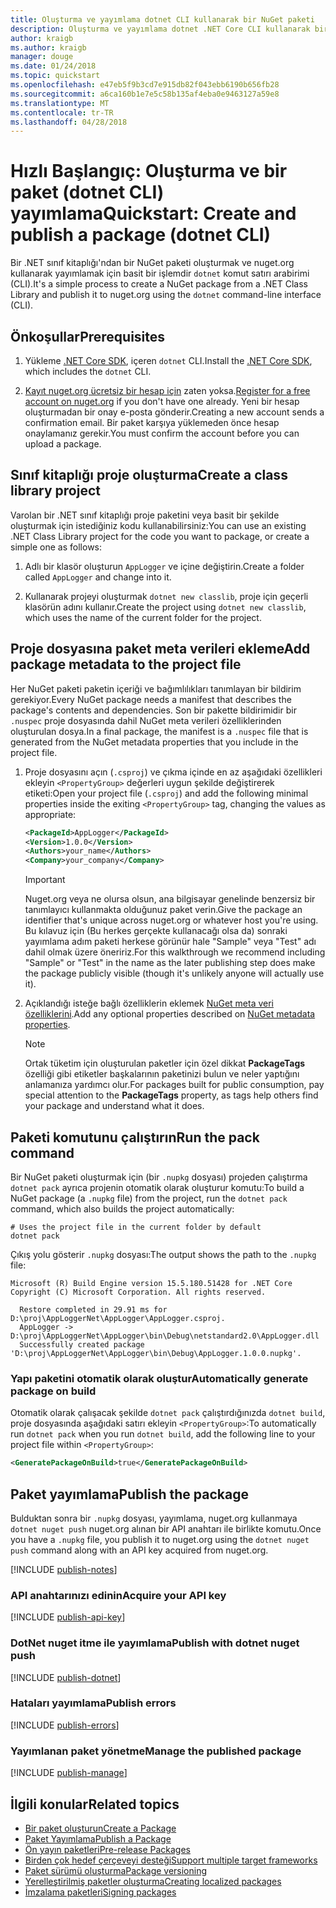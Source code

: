 ```yaml
---
title: Oluşturma ve yayımlama dotnet CLI kullanarak bir NuGet paketi
description: Oluşturma ve yayımlama dotnet .NET Core CLI kullanarak bir NuGet paketi bir gözden geçirme Öğreticisi.
author: kraigb
ms.author: kraigb
manager: douge
ms.date: 01/24/2018
ms.topic: quickstart
ms.openlocfilehash: e47eb5f9b3cd7e915db82f043ebb6190b656fb28
ms.sourcegitcommit: a6ca160b1e7e5c58b135af4eba0e9463127a59e8
ms.translationtype: MT
ms.contentlocale: tr-TR
ms.lasthandoff: 04/28/2018
---
```

# <a name="quickstart-create-and-publish-a-package-dotnet-cli"></a><span data-ttu-id="367a1-103">Hızlı Başlangıç: Oluşturma ve bir paket (dotnet CLI) yayımlama</span><span class="sxs-lookup"><span data-stu-id="367a1-103">Quickstart: Create and publish a package (dotnet CLI)</span></span>

<span data-ttu-id="367a1-104">Bir .NET sınıf kitaplığı'ndan bir NuGet paketi oluşturmak ve nuget.org kullanarak yayımlamak için basit bir işlemdir `dotnet` komut satırı arabirimi (CLI).</span><span class="sxs-lookup"><span data-stu-id="367a1-104">It's a simple process to create a NuGet package from a .NET Class Library and publish it to nuget.org using the `dotnet` command-line interface (CLI).</span></span>

## <a name="prerequisites"></a><span data-ttu-id="367a1-105">Önkoşullar</span><span class="sxs-lookup"><span data-stu-id="367a1-105">Prerequisites</span></span>

1. <span data-ttu-id="367a1-106">Yükleme [.NET Core SDK](https://www.microsoft.com/net/download/), içeren `dotnet` CLI.</span><span class="sxs-lookup"><span data-stu-id="367a1-106">Install the [.NET Core SDK](https://www.microsoft.com/net/download/), which includes the `dotnet` CLI.</span></span>

1. <span data-ttu-id="367a1-107">[Kayıt nuget.org ücretsiz bir hesap için](https://www.nuget.org/users/account/LogOn?returnUrl=%2F) zaten yoksa.</span><span class="sxs-lookup"><span data-stu-id="367a1-107">[Register for a free account on nuget.org](https://www.nuget.org/users/account/LogOn?returnUrl=%2F) if you don't have one already.</span></span> <span data-ttu-id="367a1-108">Yeni bir hesap oluşturmadan bir onay e-posta gönderir.</span><span class="sxs-lookup"><span data-stu-id="367a1-108">Creating a new account sends a confirmation email.</span></span> <span data-ttu-id="367a1-109">Bir paket karşıya yüklemeden önce hesap onaylamanız gerekir.</span><span class="sxs-lookup"><span data-stu-id="367a1-109">You must confirm the account before you can upload a package.</span></span>

## <a name="create-a-class-library-project"></a><span data-ttu-id="367a1-110">Sınıf kitaplığı proje oluşturma</span><span class="sxs-lookup"><span data-stu-id="367a1-110">Create a class library project</span></span>

<span data-ttu-id="367a1-111">Varolan bir .NET sınıf kitaplığı proje paketini veya basit bir şekilde oluşturmak için istediğiniz kodu kullanabilirsiniz:</span><span class="sxs-lookup"><span data-stu-id="367a1-111">You can use an existing .NET Class Library project for the code you want to package, or create a simple one as follows:</span></span>

1. <span data-ttu-id="367a1-112">Adlı bir klasör oluşturun `AppLogger` ve içine değiştirin.</span><span class="sxs-lookup"><span data-stu-id="367a1-112">Create a folder called `AppLogger` and change into it.</span></span>

1. <span data-ttu-id="367a1-113">Kullanarak projeyi oluşturmak `dotnet new classlib`, proje için geçerli klasörün adını kullanır.</span><span class="sxs-lookup"><span data-stu-id="367a1-113">Create the project using `dotnet new classlib`, which uses the name of the current folder for the project.</span></span>

## <a name="add-package-metadata-to-the-project-file"></a><span data-ttu-id="367a1-114">Proje dosyasına paket meta verileri ekleme</span><span class="sxs-lookup"><span data-stu-id="367a1-114">Add package metadata to the project file</span></span>

<span data-ttu-id="367a1-115">Her NuGet paketi paketin içeriği ve bağımlılıkları tanımlayan bir bildirim gerekiyor.</span><span class="sxs-lookup"><span data-stu-id="367a1-115">Every NuGet package needs a manifest that describes the package's contents and dependencies.</span></span> <span data-ttu-id="367a1-116">Son bir pakette bildirimidir bir `.nuspec` proje dosyasında dahil NuGet meta verileri özelliklerinden oluşturulan dosya.</span><span class="sxs-lookup"><span data-stu-id="367a1-116">In a final package, the manifest is a `.nuspec` file that is generated from the NuGet metadata properties that you include in the project file.</span></span>

1. <span data-ttu-id="367a1-117">Proje dosyasını açın (`.csproj`) ve çıkma içinde en az aşağıdaki özellikleri ekleyin `<PropertyGroup>` değerleri uygun şekilde değiştirerek etiketi:</span><span class="sxs-lookup"><span data-stu-id="367a1-117">Open your project file (`.csproj`) and add the following minimal properties inside the exiting `<PropertyGroup>` tag, changing the values as appropriate:</span></span>

    ```xml
    <PackageId>AppLogger</PackageId>
    <Version>1.0.0</Version>
    <Authors>your_name</Authors>
    <Company>your_company</Company>
    ```

    > [!Important]
    > <span data-ttu-id="367a1-118">Nuget.org veya ne olursa olsun, ana bilgisayar genelinde benzersiz bir tanımlayıcı kullanmakta olduğunuz paket verin.</span><span class="sxs-lookup"><span data-stu-id="367a1-118">Give the package an identifier that's unique across nuget.org or whatever host you're using.</span></span> <span data-ttu-id="367a1-119">Bu kılavuz için (Bu herkes gerçekte kullanacağı olsa da) sonraki yayımlama adım paketi herkese görünür hale "Sample" veya "Test" adı dahil olmak üzere öneririz.</span><span class="sxs-lookup"><span data-stu-id="367a1-119">For this walkthrough we recommend including "Sample" or "Test" in the name as the later publishing step does make the package publicly visible (though it's unlikely anyone will actually use it).</span></span>

1. <span data-ttu-id="367a1-120">Açıklandığı isteğe bağlı özelliklerin eklemek [NuGet meta veri özelliklerini](/dotnet/core/tools/csproj#nuget-metadata-properties).</span><span class="sxs-lookup"><span data-stu-id="367a1-120">Add any optional properties described on [NuGet metadata properties](/dotnet/core/tools/csproj#nuget-metadata-properties).</span></span>

    > [!Note]
    > <span data-ttu-id="367a1-121">Ortak tüketim için oluşturulan paketler için özel dikkat **PackageTags** özelliği gibi etiketler başkalarının paketinizi bulun ve neler yaptığını anlamanıza yardımcı olur.</span><span class="sxs-lookup"><span data-stu-id="367a1-121">For packages built for public consumption, pay special attention to the **PackageTags** property, as tags help others find your package and understand what it does.</span></span>

## <a name="run-the-pack-command"></a><span data-ttu-id="367a1-122">Paketi komutunu çalıştırın</span><span class="sxs-lookup"><span data-stu-id="367a1-122">Run the pack command</span></span>

<span data-ttu-id="367a1-123">Bir NuGet paketi oluşturmak için (bir `.nupkg` dosyası) projeden çalıştırma `dotnet pack` ayrıca projenin otomatik olarak oluşturur komutu:</span><span class="sxs-lookup"><span data-stu-id="367a1-123">To build a NuGet package (a `.nupkg` file) from the project, run the `dotnet pack` command, which also builds the project automatically:</span></span>

```cli
# Uses the project file in the current folder by default
dotnet pack
```

<span data-ttu-id="367a1-124">Çıkış yolu gösterir `.nupkg` dosyası:</span><span class="sxs-lookup"><span data-stu-id="367a1-124">The output shows the path to the `.nupkg` file:</span></span>

```output
Microsoft (R) Build Engine version 15.5.180.51428 for .NET Core
Copyright (C) Microsoft Corporation. All rights reserved.

  Restore completed in 29.91 ms for D:\proj\AppLoggerNet\AppLogger\AppLogger.csproj.
  AppLogger -> D:\proj\AppLoggerNet\AppLogger\bin\Debug\netstandard2.0\AppLogger.dll
  Successfully created package 'D:\proj\AppLoggerNet\AppLogger\bin\Debug\AppLogger.1.0.0.nupkg'.
```

### <a name="automatically-generate-package-on-build"></a><span data-ttu-id="367a1-125">Yapı paketini otomatik olarak oluştur</span><span class="sxs-lookup"><span data-stu-id="367a1-125">Automatically generate package on build</span></span>

<span data-ttu-id="367a1-126">Otomatik olarak çalışacak şekilde `dotnet pack` çalıştırdığınızda `dotnet build`, proje dosyasında aşağıdaki satırı ekleyin `<PropertyGroup>`:</span><span class="sxs-lookup"><span data-stu-id="367a1-126">To automatically run `dotnet pack` when you run `dotnet build`, add the following line to your project file within `<PropertyGroup>`:</span></span>

```xml
<GeneratePackageOnBuild>true</GeneratePackageOnBuild>
```

## <a name="publish-the-package"></a><span data-ttu-id="367a1-127">Paket yayımlama</span><span class="sxs-lookup"><span data-stu-id="367a1-127">Publish the package</span></span>

<span data-ttu-id="367a1-128">Bulduktan sonra bir `.nupkg` dosyası, yayımlama, nuget.org kullanmaya `dotnet nuget push` nuget.org alınan bir API anahtarı ile birlikte komutu.</span><span class="sxs-lookup"><span data-stu-id="367a1-128">Once you have a `.nupkg` file, you publish it to nuget.org using the `dotnet nuget push` command along with an API key acquired from nuget.org.</span></span>

[!INCLUDE [publish-notes](includes/publish-notes.md)]

### <a name="acquire-your-api-key"></a><span data-ttu-id="367a1-129">API anahtarınızı edinin</span><span class="sxs-lookup"><span data-stu-id="367a1-129">Acquire your API key</span></span>

[!INCLUDE [publish-api-key](includes/publish-api-key.md)]

### <a name="publish-with-dotnet-nuget-push"></a><span data-ttu-id="367a1-130">DotNet nuget itme ile yayımlama</span><span class="sxs-lookup"><span data-stu-id="367a1-130">Publish with dotnet nuget push</span></span>

[!INCLUDE [publish-dotnet](includes/publish-dotnet.md)]

### <a name="publish-errors"></a><span data-ttu-id="367a1-131">Hataları yayımlama</span><span class="sxs-lookup"><span data-stu-id="367a1-131">Publish errors</span></span>

[!INCLUDE [publish-errors](includes/publish-errors.md)]

### <a name="manage-the-published-package"></a><span data-ttu-id="367a1-132">Yayımlanan paket yönetme</span><span class="sxs-lookup"><span data-stu-id="367a1-132">Manage the published package</span></span>

[!INCLUDE [publish-manage](includes/publish-manage.md)]

## <a name="related-topics"></a><span data-ttu-id="367a1-133">İlgili konular</span><span class="sxs-lookup"><span data-stu-id="367a1-133">Related topics</span></span>

- [<span data-ttu-id="367a1-134">Bir paket oluşturun</span><span class="sxs-lookup"><span data-stu-id="367a1-134">Create a Package</span></span>](../create-packages/creating-a-package.md)
- [<span data-ttu-id="367a1-135">Paket Yayımlama</span><span class="sxs-lookup"><span data-stu-id="367a1-135">Publish a Package</span></span>](../create-packages/publish-a-package.md)
- [<span data-ttu-id="367a1-136">Ön yayın paketleri</span><span class="sxs-lookup"><span data-stu-id="367a1-136">Pre-release Packages</span></span>](../create-packages/Prerelease-Packages.md)
- [<span data-ttu-id="367a1-137">Birden çok hedef çerçeveyi desteği</span><span class="sxs-lookup"><span data-stu-id="367a1-137">Support multiple target frameworks</span></span>](../create-packages/supporting-multiple-target-frameworks.md)
- [<span data-ttu-id="367a1-138">Paket sürümü oluşturma</span><span class="sxs-lookup"><span data-stu-id="367a1-138">Package versioning</span></span>](../reference/package-versioning.md)
- [<span data-ttu-id="367a1-139">Yerelleştirilmiş paketler oluşturma</span><span class="sxs-lookup"><span data-stu-id="367a1-139">Creating localized packages</span></span>](../create-packages/creating-localized-packages.md)
- [<span data-ttu-id="367a1-140">İmzalama paketleri</span><span class="sxs-lookup"><span data-stu-id="367a1-140">Signing packages</span></span>](../create-packages/Sign-a-package.md)

